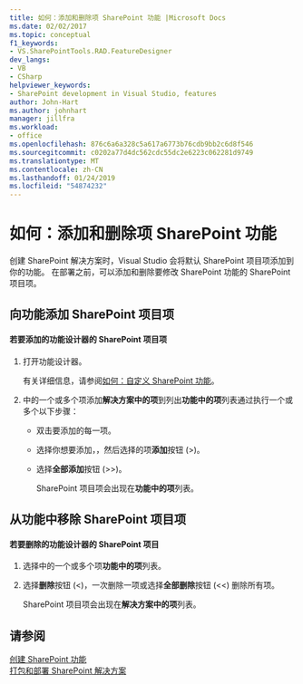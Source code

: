 ```yaml
---
title: 如何：添加和删除项 SharePoint 功能 |Microsoft Docs
ms.date: 02/02/2017
ms.topic: conceptual
f1_keywords:
- VS.SharePointTools.RAD.FeatureDesigner
dev_langs:
- VB
- CSharp
helpviewer_keywords:
- SharePoint development in Visual Studio, features
author: John-Hart
ms.author: johnhart
manager: jillfra
ms.workload:
- office
ms.openlocfilehash: 876c6a6a328c5a617a6773b76cdb9bb2c6d8f546
ms.sourcegitcommit: c0202a77d4dc562cdc55dc2e6223c062281d9749
ms.translationtype: MT
ms.contentlocale: zh-CN
ms.lasthandoff: 01/24/2019
ms.locfileid: "54874232"
---
```

# <a name="how-to-add-and-remove-items-to-sharepoint-features"></a>如何：添加和删除项 SharePoint 功能
  创建 SharePoint 解决方案时，Visual Studio 会将默认 SharePoint 项目项添加到你的功能。 在部署之前，可以添加和删除要修改 SharePoint 功能的 SharePoint 项目项。  
  
## <a name="add-sharepoint-project-items-to-a-feature"></a>向功能添加 SharePoint 项目项  
  
#### <a name="to-add-sharepoint-project-items-with-the-feature-designer"></a>若要添加的功能设计器的 SharePoint 项目项  
  
1. 打开功能设计器。  
  
    有关详细信息，请参阅[如何：自定义 SharePoint 功能](../sharepoint/how-to-customize-a-sharepoint-feature.md)。  
  
2. 中的一个或多个项添加**解决方案中的项**到列出**功能中的项**列表通过执行一个或多个以下步骤：  
  
   - 双击要添加的每一项。  
  
   - 选择你想要添加，，然后选择的项**添加**按钮 (>)。  
  
   - 选择**全部添加**按钮 (>>)。  
  
     SharePoint 项目项会出现在**功能中的项**列表。  
  
## <a name="remove-sharepoint-project-items-from-a-feature"></a>从功能中移除 SharePoint 项目项  
  
#### <a name="to-remove-sharepoint-items-with-the-feature-designer"></a>若要删除的功能设计器的 SharePoint 项目
  
1.  选择中的一个或多个项**功能中的项**列表。  
  
2.  选择**删除**按钮 (<)，一次删除一项或选择**全部删除**按钮 (<<) 删除所有项。  
  
     SharePoint 项目项会出现在**解决方案中的项**列表。  
  
## <a name="see-also"></a>请参阅
 [创建 SharePoint 功能](../sharepoint/creating-sharepoint-features.md)   
 [打包和部署 SharePoint 解决方案](../sharepoint/packaging-and-deploying-sharepoint-solutions.md)  

